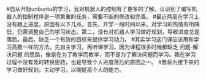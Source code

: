 #自从开始unbuntu的学习，我对机器人的控制有了更多的了解。认识到了编写机器人的控制程序是一项繁重的任务，需要不断的修改和完善。
#最近两周在学习上没有跟上进度，原因有以下几点。首先，开学一段时间以来，对学习的热情有所降低，仍需调整自己的学习状态。第二，没有对机器人学习做好规划，导致进度总是落后。最后，缺乏一个有效的目标来提供学习动力。
#其实学习这门课应该用和学习高数一样的方法，先自主学习，再听课学习。因为课程很多时候都缺乏 问题-解决问题 的思路，像是在为了教学而教学，而不是为了解决问题而学习。我在学习过程中没有及时转换思路，也是导致个人进度落后的原因之一。
#我将为接下来的学习做好规划，主动学习，以期提高个人的能力。
